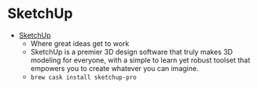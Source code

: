 # SketchUp
- [SketchUp](https://www.sketchup.com/)
  -  Where great ideas get to work
  - SketchUp is a premier 3D design software that truly makes 3D modeling for everyone, with a simple to learn yet robust toolset that empowers you to create whatever you can imagine.
  - `brew cask install sketchup-pro`
